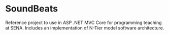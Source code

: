 # SoundBeats
Reference project to use in ASP .NET MVC Core for programming teaching at SENA. Includes an implementation of N-Tier model software architecture.
